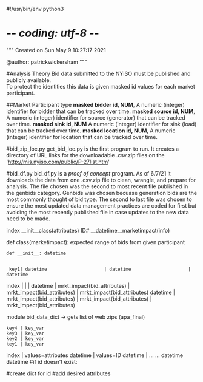 #!/usr/bin/env python3
# -*- coding: utf-8 -*-
"""
Created on Sun May  9 10:27:17 2021

@author: patrickwickersham
"""

#Analysis Theory
Bid data submitted to the NYISO must be published and publicly available.  
To protect the identities this data is given masked id values for each market participant.

##Market Participant type
**masked bidder id, NUM**, A numeric (integer) identifier for bidder that can 
be tracked over time.
**masked source id, NUM**, A numeric (integer) identifier for source 
(generator) that can be tracked over time.
**masked sink id, NUM** A numeric (integer) identifier for sink (load) that 
can be tracked over time.
**masked location id, NUM**, A numeric (integer) identifier for location that 
can be tracked over time. 

#bid_zip_loc.py
get_bid_loc.py is the first program to run. It creates a directory of URL links for 
the downloadable .csv.zip files on the 
'http://mis.nyiso.com/public/P-27list.htm'

#bid_df.py
bid_df.py is a *proof of concept* program.  As of 6/7/21 it downloads the data 
from one .csv.zip file to clean, wrangle, and prepare for
analysis. The file chosen was the second to most recent file published in the 
genbids category.  Genbids was chosen becuase generation bids are the most 
commonly thought of bid type. The second to last file was chosen to ensure 
the most updated data management practices are coded for first but avoiding 
the most recently published file in case updates to the new data need to be 
made.

index __init__class(attributes)
ID#  __datetime__marketimpact(info)

def class(marketimpact):
    expected range of bids from given participant
    
    def __init__: datetime


     key1| datetime                     | datetime                     | datetime
index    |                              |                              |
datetime | mrkt_impact(bid_attributes)  | mrkt_impact(bid_attributes)  | mrkt_impact(bid_attributes)
datetime | mrkt_impact(bid_attributes)  | mrkt_impact(bid_attributes)  | mrkt_impact(bid_attributes)


module bid_data_dict
-> gets list of web zips  (apa_final)


    key4 | key_var
    key3 | key_var
    key2 | key_var 
    key1 | key_var
index    | values=attributes
datetime | values=ID
datetime | 
...
...
datetime
datetime
#if id doesn't exist:

#create dict for id
#add desired attributes 

#








